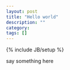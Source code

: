 ```yaml
---
layout: post
title: "Hello world"
description: ""
category: 
tags: []
---
```

{% include JB/setup %}

say something here
